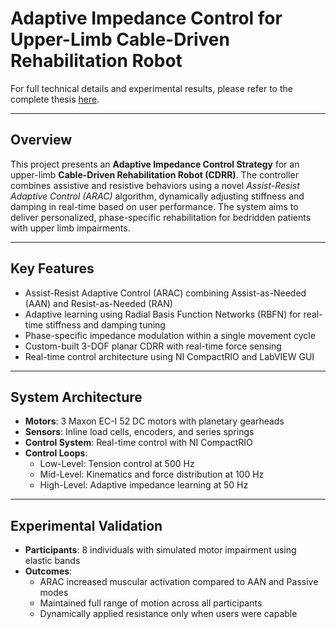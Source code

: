 # Adaptive Impedance Control for Upper-Limb Cable-Driven Rehabilitation Robot

For full technical details and experimental results, please refer to the complete thesis [here](./GIST_Dissertation.pdf).

---

## Overview

This project presents an **Adaptive Impedance Control Strategy** for an upper-limb **Cable-Driven Rehabilitation Robot (CDRR)**. The controller combines assistive and resistive behaviors using a novel *Assist-Resist Adaptive Control (ARAC)* algorithm, dynamically adjusting stiffness and damping in real-time based on user performance. The system aims to deliver personalized, phase-specific rehabilitation for bedridden patients with upper limb impairments.

---

## Key Features

- Assist-Resist Adaptive Control (ARAC) combining Assist-as-Needed (AAN) and Resist-as-Needed (RAN)
- Adaptive learning using Radial Basis Function Networks (RBFN) for real-time stiffness and damping tuning
- Phase-specific impedance modulation within a single movement cycle
- Custom-built 3-DOF planar CDRR with real-time force sensing
- Real-time control architecture using NI CompactRIO and LabVIEW GUI

---

## System Architecture

- **Motors**: 3 Maxon EC-I 52 DC motors with planetary gearheads  
- **Sensors**: Inline load cells, encoders, and series springs  
- **Control System**: Real-time control with NI CompactRIO  
- **Control Loops**:
  - Low-Level: Tension control at 500 Hz  
  - Mid-Level: Kinematics and force distribution at 100 Hz  
  - High-Level: Adaptive impedance learning at 50 Hz  

---

## Experimental Validation

- **Participants**: 8 individuals with simulated motor impairment using elastic bands  
- **Outcomes**:
  - ARAC increased muscular activation compared to AAN and Passive modes  
  - Maintained full range of motion across all participants  
  - Dynamically applied resistance only when users were capable  
